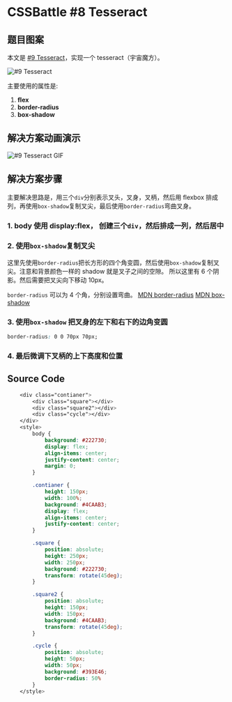 # CSSBattle #8 Tesseract

## 题目图案

本文是 [#9 Tesseract](https://cssbattle.dev/play/9)，实现一个 tesseract（宇宙魔方）。

![#9 Tesseract](../img/9.png)

主要使用的属性是:

1. **flex**
2. **border-radius**
3. **box-shadow**

## 解决方案动画演示

![#9 Tesseract GIF](../img/9.gif)

## 解决方案步骤

主要解决思路是，用三个`div`分别表示叉头，叉身，叉柄，然后用 flexbox 排成列，再使用`box-shadow`复制叉尖，最后使用`border-radius`弯曲叉身。

### 1. body 使用 display:flex， 创建三个`div`，然后排成一列，然后居中

### 2. 使用`box-shadow`复制叉尖

这里先使用`border-radius`把长方形的四个角变圆，然后使用`box-shadow`复制叉尖。注意和背景颜色一样的 shadow 就是叉子之间的空隙。 所以这里有 6 个阴影。然后需要把叉尖向下移动 10px。

`border-radius` 可以为 4 个角，分别设置弯曲。 [MDN border-radius](https://developer.mozilla.org/zh-CN/docs/Web/CSS/border-radius) [MDN box-shadow](https://developer.mozilla.org/zh-CN/docs/Web/CSS/box-shadow)

### 3. 使用`box-shadow` 把叉身的左下和右下的边角变圆

```css
border-radius: 0 0 70px 70px;
```

### 4. 最后微调下叉柄的上下高度和位置

## Source Code

```CSS
    <div class="contianer">
        <div class="square"></div>
        <div class="square2"></div>
        <div class="cycle"></div>
    </div>
    <style>
        body {
            background: #222730;
            display: flex;
            align-items: center;
            justify-content: center;
            margin: 0;
        }

        .contianer {
            height: 150px;
            width: 100%;
            background: #4CAAB3;
            display: flex;
            align-items: center;
            justify-content: center;
        }

        .square {
            position: absolute;
            height: 250px;
            width: 250px;
            background: #222730;
            transform: rotate(45deg);
        }

        .square2 {
            position: absolute;
            height: 150px;
            width: 150px;
            background: #4CAAB3;
            transform: rotate(45deg);
        }

        .cycle {
            position: absolute;
            height: 50px;
            width: 50px;
            background: #393E46;
            border-radius: 50%
        }
    </style>
```
